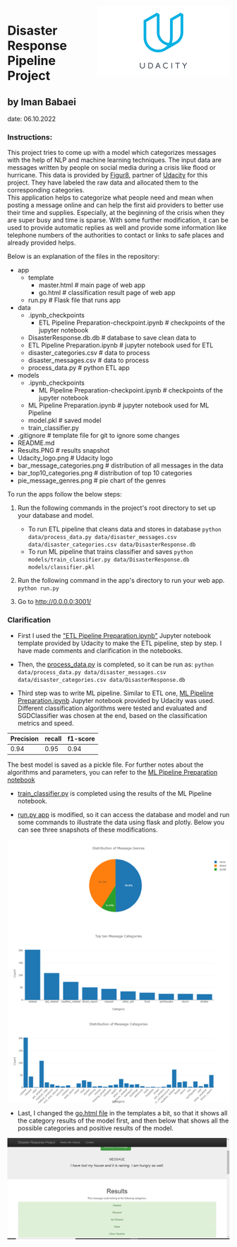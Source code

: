 <img src="Udacity_logo.png" align="right" />

# Disaster Response Pipeline Project
## by Iman Babaei
date: 06.10.2022


### Instructions:

This project tries to come up with a model which categorizes messages with the help of NLP and machine learning techniques. The input data are messages written by people on social media during a crisis like flood or hurricane. This data is provided by [Figur8](https://figur8tech.com/), partner of [Udacity](https://www.udacity.com/) for this project. They have labeled the raw data and allocated them to the corresponding categories.  
This application helps to categorize what people need and mean when posting a message online and can help the first aid providers to better use their time and supplies. Especially, at the beginning of the crisis when they are super busy and time is sparse. With some further modification, it can be used to provide automatic replies as well and provide some information like telephone numbers of the authorities to contact or links to safe places and already provided helps.

Below is an explanation of the files in the repository:

- app
    - template
        - master.html # main page of web app
        - go.html # classification result page of web app
    - run.py # Flask file that runs app
- data
    - .ipynb_checkpoints 
        - ETL Pipeline Preparation-checkpoint.ipynb # checkpoints of the jupyter notebook
    - DisasterResponse.db.db # database to save clean data to
    - ETL Pipeline Preparation.ipynb # jupyter notebook used for ETL
    - disaster_categories.csv # data to process
    - disaster_messages.csv # data to process
    - process_data.py # python ETL app
- models
    - .ipynb_checkpoints
        - ML Pipeline Preparation-checkpoint.ipynb # checkpoints of the jupyter notebook
    - ML Pipeline Preparation.ipynb # jupyter notebook used for ML Pipeline
    - model.pkl # saved model
    - train_classifier.py
- .gitignore # template file for git to ignore some changes
- README.md
- Results.PNG # results snapshot
- Udacity_logo.png # Udacity logo
- bar_message_categories.png # distribution of all messages in the data
- bar_top10_categories.png # distribution of top 10 categories 
- pie_message_genres.png # pie chart of the genres

To run the apps follow the below steps:

1. Run the following commands in the project's root directory to set up your database and model.

    - To run ETL pipeline that cleans data and stores in database
        `python data/process_data.py data/disaster_messages.csv data/disaster_categories.csv data/DisasterResponse.db`
    - To run ML pipeline that trains classifier and saves
        `python models/train_classifier.py data/DisasterResponse.db models/classifier.pkl`

2. Run the following command in the app's directory to run your web app.
    `python run.py`

3. Go to http://0.0.0.0:3001/

### Clarification 

- First I used the ["ETL Pipeline Preparation.ipynb"](https://github.com/ImiGit/disaster-response-pipeline-project/blob/main/data/ETL%20Pipeline%20Preparation.ipynb) Jupyter notebook template provided by Udacity to make the ETL pipeline, step by step. I have made comments and clarification in the notebooks.

- Then, the [process_data.py](https://github.com/ImiGit/disaster-response-pipeline-project/blob/main/data/process_data.py) is completed, so it can be run as:
        `python data/process_data.py data/disaster_messages.csv data/disaster_categories.csv data/DisasterResponse.db`

- Third step was to write ML pipeline. Similar to ETL one, [ML Pipeline Preparation.ipynb](https://github.com/ImiGit/disaster-response-pipeline-project/blob/main/models/ML%20Pipeline%20Preparation.ipynb) Jupyter notebook provided by Udacity was used. Different classification algorithms were tested and evaluated and SGDClassifier was chosen at the end, based on the classification metrics and speed.

| Precision | recall | f1-score |
| --- | --- | --- |
| 0.94 | 0.95 | 0.94| 

The best model is saved as a pickle file. For further notes about the algorithms and parameters, you can refer to the [ML Pipeline Preparation notebook](https://github.com/ImiGit/disaster-response-pipeline-project/blob/main/models/ML%20Pipeline%20Preparation.ipynb)

- [train_classifier.py](https://github.com/ImiGit/disaster-response-pipeline-project/blob/main/models/train_classifier.py) is completed using the results of the ML Pipeline notebook.

- [run.py app](https://github.com/ImiGit/disaster-response-pipeline-project/blob/main/app/run.py) is modified, so it can access the database and model and run some commands to illustrate the data using flask and plotly. Below you can see three snapshots of these modifications.

<img src="pie_message_genres.png" align="Center" />
<img src="bar_top10_categories.png" align="Center" />
<img src="bar_message_categories.png" align="Center" />

- Last, I changed the [go.html file](https://github.com/ImiGit/disaster-response-pipeline-project/blob/main/app/templates/go.html) in the templates a bit, so that it shows all the category results of the model first, and then below that shows all the possible categories and positive results of the model.

<img src="Results.PNG" align="Center" />